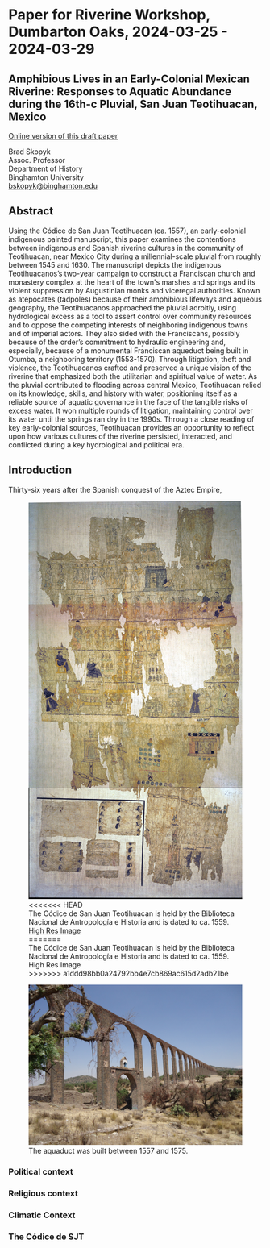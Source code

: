 # Paper for Riverine Workshop, Dumbarton Oaks, 2024-03-25 - 2024-03-29

## Amphibious Lives in an Early-Colonial Mexican Riverine: Responses to Aquatic Abundance during the 16th-c Pluvial, San Juan Teotihuacan, Mexico

[Online version of this draft paper](https://brad-skopyk.github.io/sjt.html)

Brad Skopyk  
Assoc. Professor  
Department of History  
Binghamton University  
[bskopyk@binghamton.edu](mailto:bskopyk@binghamton.edu)  

## Abstract

Using the Códice de San Juan Teotihuacan (ca. 1557), an early-colonial indigenous painted manuscript, this paper examines the contentions between indigenous and Spanish riverine cultures in the community of Teotihuacan, near Mexico City during a millennial-scale pluvial from roughly between 1545 and 1630. The manuscript depicts the indigenous Teotihuacanos’s two-year campaign to construct a Franciscan church and monastery complex at the heart of the town's marshes and springs and its violent suppression by Augustinian monks and viceregal authorities. Known as atepocates (tadpoles) because of their amphibious lifeways and aqueous geography, the Teotihuacanos approached the pluvial adroitly, using hydrological excess as a tool to assert control over community resources and to oppose the competing interests of neighboring indigenous towns and of imperial actors. They also sided with the Franciscans, possibly because of the order’s commitment to hydraulic engineering and, especially, because of a monumental Franciscan aqueduct being built in Otumba, a neighboring territory (1553-1570). Through litigation, theft and violence, the Teotihuacanos crafted and preserved a unique vision of the riverine that emphasized both the utilitarian and spiritual value of water. As the pluvial contributed to flooding across central Mexico, Teotihuacan relied on its knowledge, skills, and history with water, positioning itself as a reliable source of aquatic governance in the face of the tangible risks of excess water. It won multiple rounds of litigation, maintaining control over its water until the springs ran dry in the 1990s. Through a close reading of key early-colonial sources, Teotihuacan provides an opportunity to reflect upon how various cultures of the riverine persisted, interacted, and conflicted during a key hydrological and political era.

## Introduction

Thirty-six years after the Spanish conquest of the Aztec Empire, 

<figure>
    <img src="images/codice-sjt-adjust-small.jpg"
         alt="Full reproduction of the Códice de San Juan Teotihuacan">
<<<<<<< HEAD
    <figcaption>The Códice de San Juan Teotihuacan is held by the Biblioteca Nacional de Antropología e Historia and is dated to ca. 1559. <a href="images/codice-sjt-adjust.jpg">High Res Image</a></figcaption>
=======
    <figcaption>The Códice de San Juan Teotihuacan is held by the Biblioteca Nacional de Antropología e Historia and is dated to ca. 1559. <a href:"images/codice-sjt-adjust.jpg">High Res Image</a></figcaption>
>>>>>>> a1ddd98bb0a24792bb4e7cb869ac615d2adb21be
</figure>

<figure>
    <img src="images/Acueducto_del_Padre_tembleque.jpg"
         alt="Aquaduct of friar Tembleque">
    <figcaption>The aquaduct was built between 1557 and 1575.</figcaption>
</figure>

### Political context

### Religious context

### Climatic Context

### The Códice de SJT
